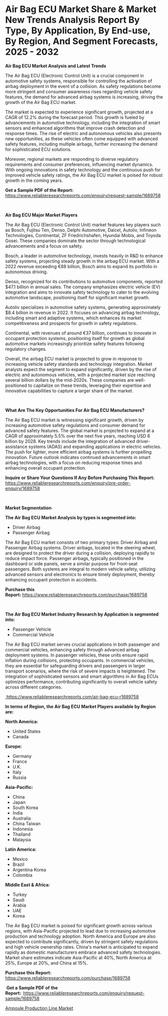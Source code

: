 <p><h1>Air Bag ECU Market Share & Market New Trends Analysis Report By Type, By Application, By End-use, By Region, And Segment Forecasts, 2025 - 2032</h1></p><p><strong>Air Bag ECU Market Analysis and Latest Trends</strong></p>
<p><p>The Air Bag ECU (Electronic Control Unit) is a crucial component in automotive safety systems, responsible for controlling the activation of airbag deployment in the event of a collision. As safety regulations become more stringent and consumer awareness rises regarding vehicle safety features, the demand for advanced airbag systems is increasing, driving the growth of the Air Bag ECU market.</p><p>The market is expected to experience significant growth, projected at a CAGR of 12.2% during the forecast period. This growth is fueled by advancements in automotive technology, including the integration of smart sensors and enhanced algorithms that improve crash detection and response times. The rise of electric and autonomous vehicles also presents new opportunities, as these vehicles often come equipped with advanced safety features, including multiple airbags, further increasing the demand for sophisticated ECU solutions.</p><p>Moreover, regional markets are responding to diverse regulatory requirements and consumer preferences, influencing market dynamics. With ongoing innovations in safety technology and the continuous push for improved vehicle safety ratings, the Air Bag ECU market is poised for robust growth in the coming years.</p></p>
<p><strong>Get a Sample PDF of the Report:&nbsp;</strong> <a href="https://www.reliableresearchreports.com/enquiry/request-sample/1689758?utm_campaign=3581&utm_medium=2&utm_source=Github&utm_content=ia&utm_term=26032025&utm_id=air-bag-ecu">https://www.reliableresearchreports.com/enquiry/request-sample/1689758</a></p>
<p>&nbsp;</p>
<p><strong>Air Bag ECU Major Market Players</strong></p>
<p><p>The Air Bag ECU (Electronic Control Unit) market features key players such as Bosch, Fujitsu Ten, Denso, Delphi Automotive, Daicel, Autoliv, Infineon Technologies, Continental, ZF Friedrichshafen, Hyundai Mobis, and Toyoda Gosei. These companies dominate the sector through technological advancements and a focus on safety.</p><p>Bosch, a leader in automotive technology, invests heavily in R&D to enhance safety systems, projecting steady growth in the airbag ECU market. With a 2022 revenue exceeding €88 billion, Bosch aims to expand its portfolio in autonomous driving.</p><p>Denso, recognized for its contributions to automotive components, reported $47.1 billion in annual sales. The company emphasizes electric vehicle (EV) integration and aims to innovate safety technology to cater to the evolving automotive landscape, positioning itself for significant market growth.</p><p>Autoliv specializes in automotive safety systems, generating approximately $8.4 billion in revenue in 2022. It focuses on advancing airbag technology, including smart and adaptive systems, which enhances its market competitiveness and prospects for growth in safety regulations.</p><p>Continental, with revenues of around €37 billion, continues to innovate in occupant protection systems, positioning itself for growth as global automotive markets increasingly prioritize safety features following regulatory changes.</p><p>Overall, the airbag ECU market is projected to grow in response to increasing vehicle safety standards and technology integration. Market analysts expect the segment to expand significantly, driven by the rise of electric and autonomous vehicles, with a projected market size reaching several billion dollars by the mid-2020s. These companies are well-positioned to capitalize on these trends, leveraging their expertise and innovative capabilities to capture a larger share of the market.</p></p>
<p>&nbsp;</p>
<p><strong>What Are The Key Opportunities For Air Bag ECU Manufacturers?</strong></p>
<p><p>The Air Bag ECU market is witnessing significant growth, driven by increasing automotive safety regulations and consumer demand for advanced safety features. The global market is projected to expand at a CAGR of approximately 5.5% over the next five years, reaching USD 6 billion by 2028. Key trends include the integration of advanced driver-assistance systems (ADAS) and expanding applications in electric vehicles. The push for lighter, more efficient airbag systems is further propelling innovation. Future outlook indicates continued advancements in smart airbag technologies, with a focus on reducing response times and enhancing overall occupant protection.</p></p>
<p><strong>Inquire or Share Your Questions If Any Before Purchasing This Report:</strong> <a href="https://www.reliableresearchreports.com/enquiry/pre-order-enquiry/1689758?utm_campaign=3581&utm_medium=2&utm_source=Github&utm_content=ia&utm_term=26032025&utm_id=air-bag-ecu">https://www.reliableresearchreports.com/enquiry/pre-order-enquiry/1689758</a></p>
<p>&nbsp;</p>
<p><strong>Market Segmentation</strong></p>
<p><strong>The Air Bag ECU Market Analysis by types is segmented into:</strong></p>
<p><ul><li>Driver Airbag</li><li>Passenger Airbag</li></ul></p>
<p><p>The Air Bag ECU market consists of two primary types: Driver Airbag and Passenger Airbag systems. Driver airbags, located in the steering wheel, are designed to protect the driver during a collision, deploying rapidly to reduce impact force. Passenger airbags, typically positioned in the dashboard or side panels, serve a similar purpose for front-seat passengers. Both systems are integral to modern vehicle safety, utilizing advanced sensors and electronics to ensure timely deployment, thereby enhancing occupant protection in accidents.</p></p>
<p><strong>Purchase this Report:&nbsp;</strong><a href="https://www.reliableresearchreports.com/purchase/1689758?utm_campaign=3581&utm_medium=2&utm_source=Github&utm_content=ia&utm_term=26032025&utm_id=air-bag-ecu">https://www.reliableresearchreports.com/purchase/1689758</a></p>
<p>&nbsp;</p>
<p><strong>The Air Bag ECU Market Industry Research by Application is segmented into:</strong></p>
<p><ul><li>Passenger Vehicle</li><li>Commercial Vehicle</li></ul></p>
<p><p>The Air Bag ECU market serves crucial applications in both passenger and commercial vehicles, enhancing safety through advanced airbag deployment systems. In passenger vehicles, these units ensure rapid inflation during collisions, protecting occupants. In commercial vehicles, they are essential for safeguarding drivers and passengers in larger transport scenarios, where the risk of severe impacts is heightened. The integration of sophisticated sensors and smart algorithms in Air Bag ECUs optimizes performance, contributing significantly to overall vehicle safety across different categories.</p></p>
<p><a href="https://www.reliableresearchreports.com/air-bag-ecu-r1689758?utm_campaign=3581&utm_medium=2&utm_source=Github&utm_content=ia&utm_term=26032025&utm_id=air-bag-ecu">&nbsp;https://www.reliableresearchreports.com/air-bag-ecu-r1689758</a></p>
<p><strong>In terms of Region, the Air Bag ECU Market Players available by Region are:</strong></p>
<p>
    <p> <strong> North America: </strong>
        <ul>
            <li>United States</li>
            <li>Canada</li>
        </ul>
        </p> 
    <p> <strong> Europe: </strong>
        <ul>
            <li>Germany</li>
            <li>France</li>
            <li>U.K.</li>
            <li>Italy</li>
            <li>Russia</li>
        </ul>
        </p> 
    <p> <strong> Asia-Pacific: </strong>
        <ul>
            <li>China</li>
            <li>Japan</li>
            <li>South Korea</li>
            <li>India</li>
            <li>Australia</li>
            <li>China Taiwan</li>
            <li>Indonesia</li>
            <li>Thailand</li>
            <li>Malaysia</li>
        </ul>
        </p> 
    <p> <strong> Latin America: </strong>
        <ul>
            <li>Mexico</li>
            <li>Brazil</li>
            <li>Argentina Korea</li>
            <li>Colombia</li>
        </ul>
        </p> 
    <p> <strong> Middle East & Africa: </strong>
        <ul>
            <li>Turkey</li>
            <li>Saudi</li>
            <li>Arabia</li>
            <li>UAE</li>
            <li>Korea</li>
        </ul>
    </p>
    </p>
<p><p>The Air Bag ECU market is poised for significant growth across various regions, with Asia-Pacific projected to lead due to increasing automotive production and technology adoption. North America and Europe are also expected to contribute significantly, driven by stringent safety regulations and high vehicle ownership rates. China's market is anticipated to expand rapidly as domestic manufacturers embrace advanced safety technologies. Market share estimates indicate Asia-Pacific at 40%, North America at 25%, Europe at 20%, and China at 15%.</p></p>
<p><strong>Purchase this Report: </strong><a href="https://www.reliableresearchreports.com/purchase/1689758?utm_campaign=3581&utm_medium=2&utm_source=Github&utm_content=ia&utm_term=26032025&utm_id=air-bag-ecu">https://www.reliableresearchreports.com/purchase/1689758</a></p>
<p>&nbsp;<strong>Get a Sample PDF of the Report:&nbsp;&nbsp;</strong><a href="https://www.reliableresearchreports.com/enquiry/request-sample/1689758?utm_campaign=3581&utm_medium=2&utm_source=Github&utm_content=ia&utm_term=26032025&utm_id=air-bag-ecu">https://www.reliableresearchreports.com/enquiry/request-sample/1689758</a></p>
<p><strong></strong></p>
<p><p><a href="https://github.com/abidomamen/Market-Research-Report-List-1/blob/main/ampoule-production-line-market.md?utm_campaign=3581&utm_medium=2&utm_source=Github&utm_content=ia&utm_term=26032025&utm_id=air-bag-ecu">Ampoule Production Line Market</a></p></p>